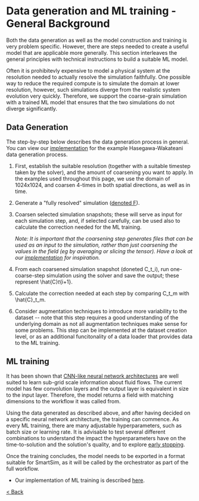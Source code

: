 # Data generation and ML training - General Background

Both the data generation as well as the model construction and training is very problem specific. However, there are steps needed to create a useful model that are applicable more generally. This section interleaves the general principles with technical instructions to build a suitable ML model.

Often it is prohibitevly expensive to model a physical system at the resolution needed to actually resolve the simulation faithfully. One possible way to reduce the required compute is to simulate the domain at lower resolution, however, such simulations diverge from the realistic system evolution very quickly. Therefore, we support the coarse-grain simulation with a trained ML model that ensures that the two simulations do not diverge significantly. 

## Data Generation

The step-by-step below describes the data generation process in general. You can view our [implementation](data-generation.md) for the example Hasegawa-Wakateani data generation process.

1. First, establish the suitable resolution (together with a suitable timestep taken by the solver), and the amount of coarsening you want to apply. In the examples used throughout this page, we use the domain of 1024x1024, and coarsen 4-times in both spatial directions, as well as in time. 

2. Generate a "fully resolved" simulation ([denoted F](https://epcced.github.io/SiMLInt/assets/data_generation_schema.png)).

3. Coarsen selected simulation snapshots; these will serve as input for each simulation step, and, if selected carefully, can be used also to calculate the correction needed for the ML training.

   _Note: It is important that the coarsening step generates files that can be used as an input to the simulation, rather than just coarsening the values in the field (eg by averaging or slicing the tensor). Have a look at our [implementation](data-generation.md) for inspiration._

4. From each coarsened simulation snapshot (doneted C_t_i), run one-coarse-step simulation using the solver and save the output; these represent \hat{C}_t_{i+1}.

5. Calculate the correction needed at each step by comparing C_t_m with \hat{C}_t_m.

6. Consider augmentation techniques to introduce more variability to the dataset -- note that this step requires a good understanding of the underlying domain as not all augmentation techniques make sense for some problems. This step can be implemented at the dataset creation level, or as an additional funcitonality of a data loader that provides data to the ML training. 

## ML training

It has been shown that [CNN-like neural network architectures](https://www.pnas.org/doi/full/10.1073/pnas.2101784118) are well suited to learn sub-grid scale information about fluid flows. The current model has few convolution layers and the output layer is equivalent in size to the input layer. Therefore, the model returns a field with matching dimensions to the workflow it was called from.

Using the data generated as described above, and after having decided on a specific neural network architecture, the training can commence. As every ML training, there are many adjustable hyperparameters, such as batch size or learning rate. It is advisable to test several different combinations to understand the impact the hyperparameters have on the time-to-solution and the solution's quality, and to explore [early stopping](https://machinelearningmastery.com/how-to-stop-training-deep-neural-networks-at-the-right-time-using-early-stopping/).

Once the training concludes, the model needs to be exported in a format suitable for SmartSim, as it will be called by the orchestrator as part of the full workflow. 

- Our implementation of ML training is described [here](training_implementation.md).

[< Back](./)
